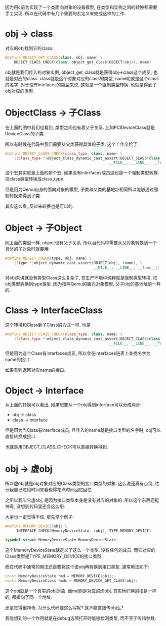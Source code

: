 因为用c语言实现了一个类面向对象的设备模型, 在类型和实例之间的转换都需要手工实现. 所以在代码中有几个重要的宏定义来完成这样的工作. 

# obj -> class

对应的obj找到它的class. 

```cpp
#define OBJECT_GET_CLASS(class, obj, name) \
    OBJECT_CLASS_CHECK(class, object_get_class(OBJECT(obj)), name)
```

obj就是我们传入的对象实例,  object_get_class就是获得obj->class这个成员, 也就是对应的class. 
class就是这个对象对应的class的类型, name呢就是这个class的名字. 
对于没有intefaces的类型来说, 这就是一个强制类型转换. 也就是得到了obj对应的类型. 

# ObjectClass -> 子Class

在上面的图中我们也看到, 类型之间也有着父子关系. 比如PCIDeviceClass就是DeviceClass的子类. 

所以有时候在代码中我们需要从父类获得具体的子类. 这个工作交给了: 

```cpp
#define OBJECT_CLASS_CHECK(class_type, class, name) \
    ((class_type *)object_class_dynamic_cast_assert(OBJECT_CLASS(class), (name), \
                                               __FILE__, __LINE__, __func__))
```

这个宏其实就是上面的那个宏, 如果没有interfaces成员这也是一个强制类型转换. 把class类型转换成class_type. 

但是因为Qemu自身的面向对象的模型, 子类和父类的基地址相同所以能够通过强制转换来得到子类. 

其实这么看, 反过来转换也是可以的. 

# Object -> 子Object

同上面的类型一样, object也有父子关系. 所以当代码中需要从父对象转换到一个具体的子对象时就要用: 

```cpp
#define OBJECT_CHECK(type, obj, name) \
    ((type *)object_dynamic_cast_assert(OBJECT(obj), (name), \
                                        __FILE__, __LINE__, __func__))
```

对obj来讲就没有类型Class这么复杂了, 在生产环境中纯粹就是强制类型转换, 把obj类型转换到type类型. 
因为按照Qemu的面向对象模型, 父子obj的基地址是一样的. 


# Class -> InterfaceClass

这个转换和Class到子Class的方式一样, 也是

```cpp
#define OBJECT_CLASS_CHECK(class_type, class, name) \
    ((class_type *)object_class_dynamic_cast_assert(OBJECT_CLASS(class), (name), \
                                               __FILE__, __LINE__, __func__))
```

但是因为这个Class有interfaces成员, 所以会在interfaces链表上查找名字为name的接口. 

如果有则返回对应name的接口. 

# Object -> Interface

从上面的转换可以看出, 如果想要从一个obj得到interface可以分成两步: 

  * obj -> class
  * class -> interface

但是因为当Class有interface成员, 且传入的name就是接口类型的名字时, obj可以直接转换成接口. 

也就是用OBJECT_CLASS_CHECK可以直接转换得到. 

# obj -> 虚obj

所以虚obj就是obj对象对应的Class类型的接口类型的对象. 这么说还真有点绕, 估计我自己过段时间来看也得花点时间回忆回忆. 

之所以我叫它虚obj, 是因为接口类型本身是没有对应的对象的. 所以这个东西还挺神奇, 没想到代码里还会这么用. 

大家也一定觉得不信, 那先举个例子: 

```cpp
#define MEMORY_DEVICE(obj) \
     INTERFACE_CHECK(MemoryDeviceState, (obj), TYPE_MEMORY_DEVICE)

typedef struct MemoryDeviceState MemoryDeviceState;
```

这个MemoryDeviceState就定义了这么一个类型, 没有任何的成员. 而它对应的Class类型是TYPE_MEMORY_DEVICE的接口类型. 

而在代码中通常的用法还是要将这个虚obj再转换到接口类型. 通常用法如下: 

```cpp
const MemoryDeviceState *md = MEMORY_DEVICE(obj);
const MemoryDeviceClass *mdc = MEMORY_DEVICE_GET_CLASS(obj);
```

这个obj就是一个真实的obj对象, 而md则是对应的虚obj. 其实他们俩的指是一样的, 都指向了同一个地址. 

还是觉得很神奇, 为什么代码要这么写呢? 就不能直接传obj么? 

我能想到的一个作用就是在debug选项打开时能够检测类型, 而不至于传错参数. 
